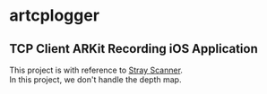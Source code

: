 # artcplogger
TCP Client ARKit Recording iOS Application
---
This project is with reference to [Stray Scanner](https://github.com/strayrobots/scanner).\
In this project, we don't handle the depth map.
